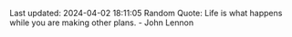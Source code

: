Last updated: 2024-04-02 18:11:05
Random Quote: Life is what happens while you are making other plans. - John Lennon